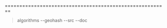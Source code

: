 ========================================================
>algorithms
   --geohash
        --src
        --doc
